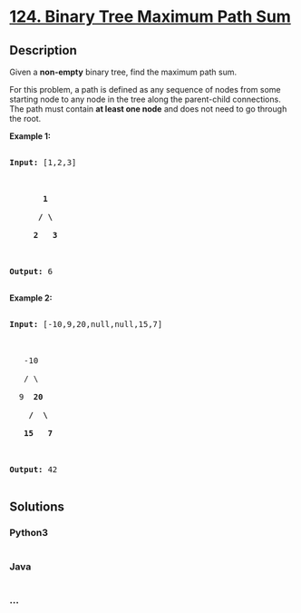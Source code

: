 # [124. Binary Tree Maximum Path Sum](https://leetcode.com/problems/binary-tree-maximum-path-sum)

## Description
<p>Given a <strong>non-empty</strong> binary tree, find the maximum path sum.</p>



<p>For this problem, a path is defined as any sequence of nodes from some starting node to any node in the tree along the parent-child connections. The path must contain <strong>at least one node</strong> and does not need to go through the root.</p>



<p><strong>Example 1:</strong></p>



<pre>

<strong>Input:</strong> [1,2,3]



       <strong>1</strong>

      <strong>/ \</strong>

     <strong>2</strong>   <strong>3</strong>



<strong>Output:</strong> 6

</pre>



<p><strong>Example 2:</strong></p>



<pre>

<strong>Input:</strong> [-10,9,20,null,null,15,7]



&nbsp;  -10

&nbsp; &nbsp;/ \

&nbsp; 9 &nbsp;<strong>20</strong>

&nbsp; &nbsp; <strong>/ &nbsp;\</strong>

&nbsp; &nbsp;<strong>15 &nbsp; 7</strong>



<strong>Output:</strong> 42

</pre>




## Solutions


<!-- tabs:start -->

### **Python3**

```python

```

### **Java**

```java

```

### **...**
```

```

<!-- tabs:end -->